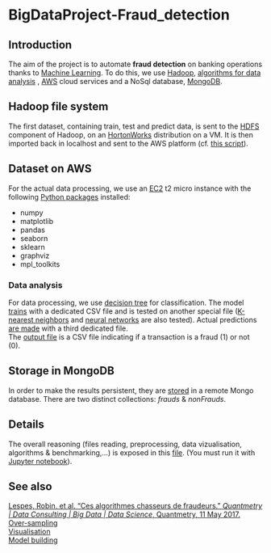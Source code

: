 # BigDataProject-Fraud_detection

## Introduction
The aim of the project is to automate <strong>fraud detection</strong> on banking operations thanks to [Machine Learning](https://en.wikipedia.org/wiki/Machine_learning).
 To do this, we use [Hadoop](http://hadoop.apache.org/), [algorithms for data analysis](https://docs.microsoft.com/en-us/sql/analysis-services/data-mining/data-mining-algorithms-analysis-services-data-mining)
 , [AWS](https://aws.amazon.com/) cloud services and a NoSql database, [MongoDB](https://www.mongodb.com/).
 
## Hadoop file system
The first dataset, containing train, test and predict data, is sent to the [HDFS](https://hadoop.apache.org/docs/r1.2.1/hdfs_design.html)
component of Hadoop, on an [HortonWorks](https://hortonworks.com/) distribution on a VM. 
It is then imported back in localhost and sent to the AWS platform (cf. [this script](https://github.com/HugoPopo/BigDataProject-Fraud_detection/blob/master/hadoop/hadoop2aws.py)).

## Dataset on AWS
For the actual data processing, we use an [EC2](https://aws.amazon.com/ec2/) 
t2 micro instance with the following [Python packages](https://docs.python.org/3/installing/index.html)
installed:<ul>
<li>numpy</li>
<li>matplotlib</li>
<li>pandas</li>
<li>seaborn</li>
<li>sklearn</li>
<li>graphviz</li>
<li>mpl_toolkits</li>
</ul>

### Data analysis
For data processing, we use [decision tree](https://en.wikipedia.org/wiki/Decision_tree_learning) for classification. 
The model [trains](https://github.com/HugoPopo/BigDataProject-Fraud_detection/blob/master/aws/training.py) 
with a dedicated CSV file and is tested on another special file 
([K-nearest neighbors](https://github.com/HugoPopo/BigDataProject-Fraud_detection/blob/master/aws/k-neighbors-training.py)
and [neural networks](https://github.com/HugoPopo/BigDataProject-Fraud_detection/blob/master/aws/neural_training.py)
are also tested). 
Actual predictions [are made](https://github.com/HugoPopo/BigDataProject-Fraud_detection/blob/master/aws/treatment.py)
with a third dedicated file.
<br>The [output file](https://github.com/HugoPopo/BigDataProject-Fraud_detection/blob/master/aws/result.csv)
 is a CSV file indicating if a transaction is a fraud (1) or not (0).


## Storage in MongoDB
In order to make the results persistent, they are [stored](https://github.com/HugoPopo/BigDataProject-Fraud_detection/blob/master/aws/mongo/mongo_connect.py)
in a remote Mongo database. There are two distinct collections: <em>frauds</em> & <em>nonFrauds</em>.

## Details
The overall reasoning (files reading, preprocessing, data vizualisation, algorithms & benchmarking,...)
is exposed in this [file](https://github.com/HugoPopo/BigDataProject-Fraud_detection/blob/master/Big%20Data%20Project%20Etape%203.ipynb).
(You must run it with [Jupyter notebook](http://jupyter.readthedocs.io/en/latest/install.html)).

## See also
[Lespes, Robin, et al. “Ces algorithmes chasseurs de fraudeurs.” <em>Quantmetry | Data Consulting | Big Data | Data Science</em>, Quantmetry, 11 May 2017.](https://www.quantmetry.com/single-post/2017/05/11/Ces-algorithmes-chasseurs-de-fraudeurs)
<br>
[Over-sampling](http://contrib.scikit-learn.org/imbalanced-learn/stable/over_sampling.html)
<br>
[Visualisation](https://www.kaggle.com/rameshkumarak/predict-bike-sharing-demand-using-boosting-pca)
<br>
[Model building](https://www.kaggle.com/viveksrinivasan/eda-ensemble-model-top-10-percentile)
